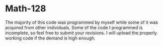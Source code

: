 # Math-128
The majority of this code was programmed by myself while some of it was acquired from other individuals. Some of the code I programmed is incomplete, so feel free to submit your revisions. I will upload the properly working code if the demand is high enough.
